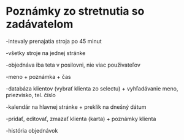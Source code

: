 # Poznámky zo stretnutia so zadávatelom

-intevaly prenajatia stroja po 45 minut 

-všetky stroje na jednej stránke 

-objednáva iba teta v posilovni, nie viac použivateľov 

-meno + poznámka + čas 

-databáza klientov (vybrať klienta zo selectu) + vyhľadávanie meno, priezvisko, tel. číslo

-kalendár na hlavnej stránke + preklik na dnešný dátum

-pridať, editovať, zmazať klienta (karta) + poznámky klienta

-história objednávok